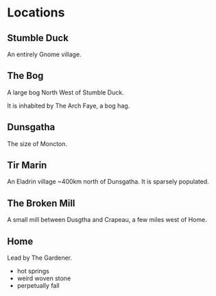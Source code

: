 # Locations

## Stumble Duck

An entirely Gnome village.




## The Bog

A large bog North West of Stumble Duck.

It is inhabited by The Arch Faye, a bog hag.




## Dunsgatha

The size of Moncton.




## Tir Marin

An Eladrin village ~400km north of Dunsgatha. It is sparsely populated.



## The Broken Mill

A small mill between Dusgtha and Crapeau, a few miles west of Home.

## Home

Lead by The Gardener.

* hot springs
* weird woven stone 
* perpetually fall


